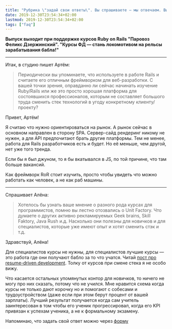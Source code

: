 ```yaml
---
title: "Рубрика \"задай свои ответы\". Вы спрашиваете — мы отвечаем. Выпуск №1. Притравочный."
date: 2019-12-30T23:54:34+02:00
lastmod: 2019-12-30T23:54:34+02:00
tags: ["faq"]
---
```


**Выпуск выходит при поддержке курсов Ruby on Rails "Паровоз Феликс Дзержинский". "Курсы ФД — стань локомотивом на рельсы зарабатывания бабла!"**

---

Итак, в студию пишет Артём:

>Периодически вы упоминаете, что используете в работе Rails и считаете его отличным фреймворком для веб-разработки. С вашей точки зрения, оправданно ли сейчас начинать изучение Ruby/Rails или же это просто хорошая платформа для состоявшихся профессионалов, которым не составляет большого труда сменить стек технологий в угоду конкретному клиенту/проекту?

Привет, Артём!

Я считаю что нужно ориентироваться на рынок. А рынок сейчас в основном направлен в сторону SPA. Сервер-сайд рендеринг никому не нужен, а для API предпочитают брать другие платформы. Тем не менее, работа для Rails разработчиков есть и будет. Но её меньше, чем другой, нет уже того тренда.

Если бы я был джуном, то я бы вкатывался в JS, по той причине, что там больше вакансий.

Как фреймворк RoR стоит изучить, просто чтобы увидеть что можно работать как человек, а не как раб машины.

---

Спрашивает Алёна:

>Хотелось бы узнать ваше мнение о разного рода курсах для программистов, помню вы лестно отозвались о Unit Factory. Что думаете о других активно рекламируемых  Geek brains, Skill Faktory, Java Rush и.д.  Насколько они полезны для новичков и для специалистов, которые уже имеют опыт и хотят сменить стэк и т.д.

Здравствуй, Алёна!

Для специалистов курсы не нужны, для специалистов лучшие курсы — это работа где они получают бабло за то что учатся. Читай [пост про resume-driven development](https://www.rozhkov.me/post/resume-driven-development/). Толку от курсов при смене стека я не особо вижу.

Что касается остальных упомянутых контор для новичков, то ничего не могу про них сказать, потому что не учился. Мне нравится схема когда курсы не только дают корочку но и помогают с собесами и трудоустройством (даже если при этом берут процент от вашей зарплаты). Лучший результат получается когда сам учитель заинтересован в том чтобы его ученик прогрессировал, когда его KPI привязан к успехам ученика, а не к формальному экзамену.

Напоминаю, что задать свой ответ можно через [форму](https://docs.google.com/forms/d/e/1FAIpQLSccZKTzolOXMVuL1Fzgyd3nicwABBi2bsy5GeAtycadbadM_g/viewform)
